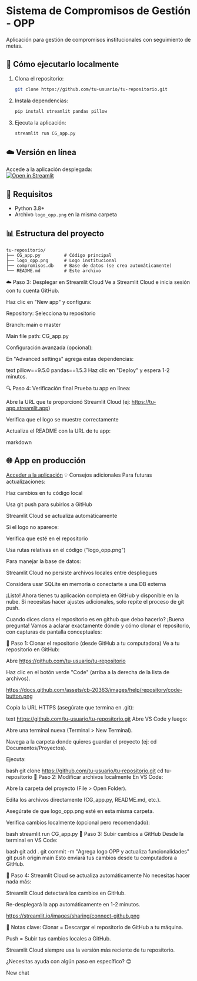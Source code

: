 # Sistema de Compromisos de Gestión - OPP

Aplicación para gestión de compromisos institucionales con seguimiento de metas.

## 🚀 Cómo ejecutarlo localmente

1. Clona el repositorio:
   ```bash
   git clone https://github.com/tu-usuario/tu-repositorio.git
   ```

2. Instala dependencias:
   ```bash
   pip install streamlit pandas pillow
   ```

3. Ejecuta la aplicación:
   ```bash
   streamlit run CG_app.py
   ```

## ☁️ Versión en línea
Accede a la aplicación desplegada:  
[![Open in Streamlit](https://static.streamlit.io/badges/streamlit_badge_black_white.svg)](https://tu-app.streamlit.app)

## 📌 Requisitos
- Python 3.8+
- Archivo `logo_opp.png` en la misma carpeta

## 📊 Estructura del proyecto
```
tu-repositorio/
├── CG_app.py         # Código principal
├── logo_opp.png      # Logo institucional
├── compromisos.db    # Base de datos (se crea automáticamente)
└── README.md         # Este archivo
```
☁️ Paso 3: Desplegar en Streamlit Cloud
Ve a Streamlit Cloud e inicia sesión con tu cuenta GitHub.

Haz clic en "New app" y configura:

Repository: Selecciona tu repositorio

Branch: main o master

Main file path: CG_app.py

Configuración avanzada (opcional):

En "Advanced settings" agrega estas dependencias:

text
pillow==9.5.0
pandas==1.5.3
Haz clic en "Deploy" y espera 1-2 minutos.

🔍 Paso 4: Verificación final
Prueba tu app en línea:

Abre la URL que te proporcionó Streamlit Cloud (ej: https://tu-app.streamlit.app)

Verifica que el logo se muestre correctamente

Actualiza el README con la URL de tu app:

markdown
## 🌐 App en producción
[Acceder a la aplicación](https://tu-app.streamlit.app)
💡 Consejos adicionales
Para futuras actualizaciones:

Haz cambios en tu código local

Usa git push para subirlos a GitHub

Streamlit Cloud se actualiza automáticamente

Si el logo no aparece:

Verifica que esté en el repositorio

Usa rutas relativas en el código ("logo_opp.png")

Para manejar la base de datos:

Streamlit Cloud no persiste archivos locales entre despliegues

Considera usar SQLite en memoria o conectarte a una DB externa

¡Listo! Ahora tienes tu aplicación completa en GitHub y disponible en la nube. Si necesitas hacer ajustes adicionales, solo repite el proceso de git push.

Cuando dices clona el repositorio es en github que debo hacerlo?
¡Buena pregunta! Vamos a aclarar exactamente dónde y cómo clonar el repositorio, con capturas de pantalla conceptuales:

🔷 Paso 1: Clonar el repositorio (desde GitHub a tu computadora)
Ve a tu repositorio en GitHub:

Abre https://github.com/tu-usuario/tu-repositorio

Haz clic en el botón verde "Code" (arriba a la derecha de la lista de archivos).

https://docs.github.com/assets/cb-20363/images/help/repository/code-button.png

Copia la URL HTTPS (asegúrate que termina en .git):

text
https://github.com/tu-usuario/tu-repositorio.git
Abre VS Code y luego:

Abre una terminal nueva (Terminal > New Terminal).

Navega a la carpeta donde quieres guardar el proyecto (ej: cd Documentos/Proyectos).

Ejecuta:

bash
git clone https://github.com/tu-usuario/tu-repositorio.git
cd tu-repositorio
🔷 Paso 2: Modificar archivos localmente
En VS Code:

Abre la carpeta del proyecto (File > Open Folder).

Edita los archivos directamente (CG_app.py, README.md, etc.).

Asegúrate de que logo_opp.png esté en esta misma carpeta.

Verifica cambios localmente (opcional pero recomendado):

bash
streamlit run CG_app.py
🔷 Paso 3: Subir cambios a GitHub
Desde la terminal en VS Code:

bash
git add .
git commit -m "Agrega logo OPP y actualiza funcionalidades"
git push origin main
Esto enviará tus cambios desde tu computadora a GitHub.

🔷 Paso 4: Streamlit Cloud se actualiza automáticamente
No necesitas hacer nada más:

Streamlit Cloud detectará los cambios en GitHub.

Re-desplegará la app automáticamente en 1-2 minutos.

https://streamlit.io/images/sharing/connect-github.png

📌 Notas clave:
Clonar = Descargar el repositorio de GitHub a tu máquina.

Push = Subir tus cambios locales a GitHub.

Streamlit Cloud siempre usa la versión más reciente de tu repositorio.

¿Necesitas ayuda con algún paso en específico? 😊

New chat

